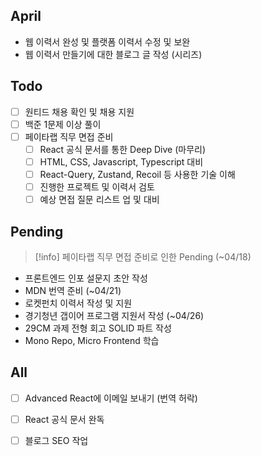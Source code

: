 ## April
- 웹 이력서 완성 및 플랫폼 이력서 수정 및 보완
- 웹 이력서 만들기에 대한 블로그 글 작성 (시리즈)

## Todo
- [ ] 원티드 채용 확인 및 채용 지원
- [ ] 백준 1문제 이상 풀이
- [ ] 페이타랩 직무 면접 준비
	- [ ] React 공식 문서를 통한 Deep Dive (마무리)
	- [ ] HTML, CSS, Javascript, Typescript 대비
	- [ ] React-Query, Zustand, Recoil 등 사용한 기술 이해
	- [ ] 진행한 프로젝트 및 이력서 검토
	- [ ] 예상 면접 질문 리스트 업 및 대비

## Pending

> [!info] 페이타랩 직무 면접 준비로 인한 Pending (~04/18)

- 프론트엔드 인포 설문지 초안 작성
- MDN 번역 준비 (~04/21)
- 로켓펀치 이력서 작성 및 지원
- 경기청년 갭이어 프로그램 지원서 작성 (~04/26)
- 29CM 과제 전형 회고 SOLID 파트 작성
- Mono Repo, Micro Frontend 학습

## All
- [ ] Advanced React에 이메일 보내기 (번역 허락)
- [ ] React 공식 문서 완독
- [ ] 블로그 SEO 작업

